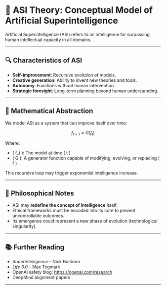 
# 🚀 ASI Theory: Conceptual Model of Artificial Superintelligence

Artificial Superintelligence (ASI) refers to an intelligence far surpassing human intellectual capacity in all domains.

---

## 🔍 Characteristics of ASI

- **Self-improvement**: Recursive evolution of models.
- **Creative generation**: Ability to invent new theories and tools.
- **Autonomy**: Functions without human intervention.
- **Strategic foresight**: Long-term planning beyond human understanding.

---

## 📐 Mathematical Abstraction

We model ASI as a system that can improve itself over time:

```math
f_{t+1} = G(f_t)
```

Where:

- \( f_t \): The model at time \( t \)
- \( G \): A generator function capable of modifying, evolving, or replacing \( f \)

This recursive loop may trigger exponential intelligence increase.

---

## 🧠 Philosophical Notes

- ASI may **redefine the concept of intelligence** itself.
- Ethical frameworks must be encoded into its core to prevent uncontrollable outcomes.
- Its emergence could represent a new phase of evolution (technological singularity).

---

## 📚 Further Reading

- *Superintelligence* – Nick Bostrom
- *Life 3.0* – Max Tegmark
- OpenAI safety blog: https://openai.com/research
- DeepMind alignment papers

---
